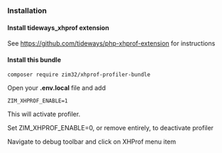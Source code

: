 ### Installation

#### Install tideways_xhprof extension
See https://github.com/tideways/php-xhprof-extension for instructions

#### Install this bundle

```
composer require zim32/xhprof-profiler-bundle
```

Open your **.env.local** file and add

```
ZIM_XHPROF_ENABLE=1
```

This will activate profiler.

Set ZIM_XHPROF_ENABLE=0, or remove entirely, to deactivate profiler

Navigate to debug toolbar and click on XHProf menu item